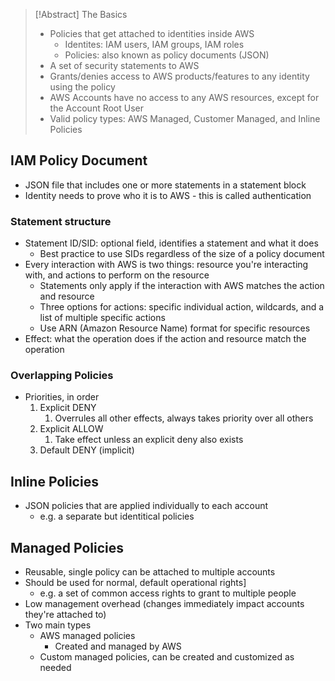 >[!Abstract] The Basics
>- Policies that get attached to identities inside AWS
>	- Identites: IAM users, IAM groups, IAM roles
>	- Policies: also known as policy documents (JSON)
>- A set of security statements to AWS
>- Grants/denies access to AWS products/features to any identity using the policy
>- AWS Accounts have no access to any AWS resources, except for the Account Root User
>- Valid policy types: AWS Managed, Customer Managed, and Inline Policies

## IAM Policy Document

- JSON file that includes one or more statements in a statement block
- Identity needs to prove who it is to AWS - this is called authentication

### Statement structure
- Statement ID/SID: optional field, identifies a statement and what it does
	- Best practice to use SIDs regardless of the size of a policy document
- Every interaction with AWS is two things: resource you're interacting with, and actions to perform on the resource
	- Statements only apply if the interaction with AWS matches the action and resource
	- Three options for actions: specific individual action, wildcards, and a list of multiple specific actions
	- Use ARN (Amazon Resource Name) format for specific resources
- Effect: what the operation does if the action and resource match the operation

### Overlapping Policies

- Priorities, in order
	1. Explicit DENY
		1. Overrules all other effects, always takes priority over all others
	2. Explicit ALLOW
		1. Take effect unless an explicit deny also exists
	3. Default DENY (implicit)

## Inline Policies

- JSON policies that are applied individually to each account
	- e.g. a separate but identitical policies

## Managed Policies

- Reusable, single policy can be attached to multiple accounts
- Should be used for normal, default operational rights]
	- e.g. a set of common access rights to grant to multiple people
- Low management overhead (changes immediately impact accounts they're attached to)
- Two main types
	- AWS managed policies
		- Created and managed by AWS
	- Custom managed policies, can be created and customized as needed